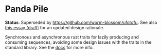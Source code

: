 # Panda Pile

**Status**: Superseded by https://github.com/worm-blossom/ufotofu. See also [this essay (draft)](https://github.com/AljoschaMeyer/lazy_on_principle/blob/main/main.pdf) for an updated design rationale.

Synchronous and asynchronous rust traits for lazily producing and consuming sequences, avoiding some design issues with the traits in the standard library. See the [docs](https://docs.rs/panda_pile/) for more info.
